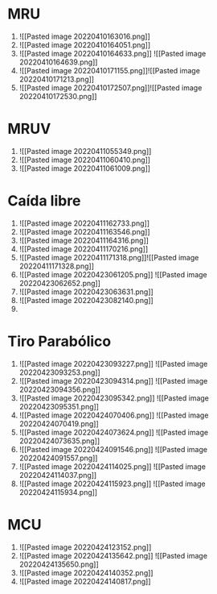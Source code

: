 # MRU
1. ![[Pasted image 20220410163016.png]] 
2. ![[Pasted image 20220410164051.png]]
3. ![[Pasted image 20220410164633.png]] ![[Pasted image 20220410164639.png]]
4. ![[Pasted image 20220410171155.png]]![[Pasted image 20220410171213.png]]
5. ![[Pasted image 20220410172507.png]]![[Pasted image 20220410172530.png]]














# MRUV
1. ![[Pasted image 20220411055349.png]]
2. ![[Pasted image 20220411060410.png]]
3. ![[Pasted image 20220411061009.png]]







# Caída libre 
1. ![[Pasted image 20220411162733.png]]
2. ![[Pasted image 20220411163546.png]]
3. ![[Pasted image 20220411164316.png]]
4. ![[Pasted image 20220411170216.png]]
5. ![[Pasted image 20220411171318.png]]![[Pasted image 20220411171328.png]]
6. ![[Pasted image 20220423061205.png]] ![[Pasted image 20220423062652.png]]
7. ![[Pasted image 20220423063631.png]]
8. ![[Pasted image 20220423082140.png]]
9. 



# Tiro Parabólico
1. ![[Pasted image 20220423093227.png]] ![[Pasted image 20220423093253.png]]
2. ![[Pasted image 20220423094314.png]] ![[Pasted image 20220423094356.png]]
3. ![[Pasted image 20220423095342.png]] ![[Pasted image 20220423095351.png]]
4. ![[Pasted image 20220424070406.png]] ![[Pasted image 20220424070419.png]]
5. ![[Pasted image 20220424073624.png]] ![[Pasted image 20220424073635.png]]
6. ![[Pasted image 20220424091546.png]] ![[Pasted image 20220424091557.png]]  
7. ![[Pasted image 20220424114025.png]] ![[Pasted image 20220424114037.png]]
8. ![[Pasted image 20220424115923.png]] ![[Pasted image 20220424115934.png]] 

# MCU
1. ![[Pasted image 20220424123152.png]]
2. ![[Pasted image 20220424135642.png]] ![[Pasted image 20220424135650.png]]
3. ![[Pasted image 20220424140352.png]] 
4. ![[Pasted image 20220424140817.png]]
